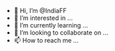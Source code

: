 - 👋 Hi, I’m @IndiaFF
- 👀 I’m interested in ...
- 🌱 I’m currently learning ...
- 💞️ I’m looking to collaborate on ...
- 📫 How to reach me ...

<!---
IndiaFF/IndiaFF is a ✨ special ✨ repository because its `README.md` (this file) appears on your GitHub profile.
You can click the Preview link to take a look at your changes.
--->
